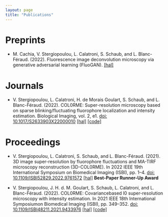 ```yaml
---
layout: page
title: "Publications"
---
```


# Preprints
- M. Cachia, V. Stergiopoulou, L. Calatroni, S. Schaub, and L. Blanc-Féraud. (2022). Fluorescence image deconvolution microscopy via generative adversarial learning (FluoGAN). [[hal]](https://hal.archives-ouvertes.fr/hal-03790156)


# Journals
- V. Stergiopoulou, L. Calatroni, H. de Morais Goulart, S. Schaub, and L. Blanc-Féraud. (2022). COL0RME: Super-resolution microscopy based on sparse blinking/fluctuating fluorophore localization and intensity estimation. Biological Imaging, vol. 2, e1. [doi: 10.1017/S2633903X22000010](https://doi.org/10.1017/S2633903X22000010) [[hal]](https://hal.archives-ouvertes.fr/hal-03320950) [[code]](https://github.com/VStergiop/COL0RME)


# Proceedings
- V. Stergiopoulou, L. Calatroni, S. Schaub, and L. Blanc-Féraud. (2021). 3D image super-resolution by fluorophore fluctuations and MA-TIRF microscopy reconstruction (3D-COL0RME). In 2022 IEEE 19th International Symposium on Biomedical Imaging (ISBI), pp. 1–4. [doi: 10.1109/ISBI52829.2022.9761572](https://doi.org/10.1109/ISBI52829.2022.9761572) [[hal]](https://hal.archives-ouvertes.fr/hal-03412778v1) **Best-Paper Runner-Up Award**

- V. Stergiopoulou, J. H. d. M. Goulart, S. Schaub, L. Calatroni, and L. Blanc-Féraud. (2022). COL0RME: Covariancebased l0 super-resolution microscopy with intensity estimation. In 2021 IEEE 18th International Symposiumon Biomedical Imaging (ISBI), pp. 349–352. [doi: 10.1109/ISBI48211.2021.9433976](https://doi.org/10.1109/ISBI48211.2021.9433976) [[hal]](https://hal.archives-ouvertes.fr/hal-02979332) [[code]](https://github.com/VStergiop/COL0RME)
